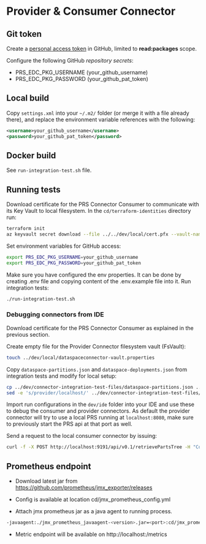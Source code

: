# Provider & Consumer Connector

## Git token

Create a [personal access token](https://docs.github.com/en/authentication/keeping-your-account-and-data-secure/creating-a-personal-access-token) in GitHub, limited to **read:packages** scope.

Configure the following GitHub *repository secrets*:

- PRS_EDC_PKG_USERNAME (your_github_username)
- PRS_EDC_PKG_PASSWORD (your_github_pat_token)

## Local build

Copy `settings.xml` into your `~/.m2/` folder (or merge it with a file already there), and replace the environment variable references with the following:

```xml
<username>your_github_username</username>
<password>your_github_pat_token</password>
```

## Docker build

See `run-integration-test.sh` file.

## Running tests

Download certificate for the PRS Connector Consumer to communicate with its Key Vault to local filesystem. In the `cd/terraform-identities` directory run:

```sh
terraform init
az keyvault secret download --file ../../dev/local/cert.pfx --vault-name "$(terraform output -raw vault_name)" --name "$(terraform output -raw prs_connector_consumer_cert_name)" --encoding base64
```

Set environment variables for GitHub access:

```bash
export PRS_EDC_PKG_USERNAME=your_github_username
export PRS_EDC_PKG_PASSWORD=your_github_pat_token
```
Make sure you have configured the env properties. It can be done by creating .env file and copying content of the .env.example file into it.
Run integration tests:

```bash
./run-integration-test.sh
```

### Debugging connectors from IDE

Download certificate for the PRS Connector Consumer as explained in the previous section.

Create empty file for the Provider Connector filesystem vault (FsVault):

```bash
touch ../dev/local/dataspaceconnector-vault.properties
```

Copy `dataspace-partitions.json` and `dataspace-deployments.json` from integration tests and modify for local setup:
```bash
cp ../dev/connector-integration-test-files/dataspace-partitions.json ../dev/local
sed -e 's/provider/localhost/' ../dev/connector-integration-test-files/dataspace-deployments.json > ../dev/local/dataspace-deployments.json
```

Import run configurations in the `dev/ide` folder into your IDE and use these to debug the consumer and provider connectors. As default the provider connector will try to use a local PRS running at `localhost:8080`, make sure to previously start the PRS api at that port as well.

Send a request to the local consumer connector by issuing:
```bash
curl -f -X POST http://localhost:9191/api/v0.1/retrievePartsTree -H "Content-type:application/json" -d '{"byObjectIdRequest": {"oneIDManufacturer": "BMW MUC", "objectIDManufacturer": "YS3DD78N4X7055320", "view": "AS_BUILT", "aspect": "MATERIAL", "depth": 2}}'
```

## Prometheus endpoint

- Download latest jar from https://github.com/prometheus/jmx_exporter/releases

- Config is available at location cd/jmx_prometheus_config.yml

- Attach jmx prometheus jar as a java agent to running process.

```bash
-javaagent:./jmx_prometheus_javaagent-<version>.jar=<port>:cd/jmx_prometheus_config.yml
```

- Metric endpoint will be available on http://localhost:<port>/metrics
